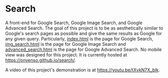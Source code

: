 # Search
A front-end for Google Search, Google Image Search, and Google Advanced Search. The goal of this project is to be as aesthetically similar to
Google's search pages as possible and give the same results as Google for any given query. Particularly, [index.html](/index.html) is the page
for Google Search, [img_search.html](/img_search.html) is the page for Google Image Search and [advanced_search.html](/advanced_search.html) is
the page for Google Advanced Search. No mobile view was designed for this project. It is currently hosted at https://onyenso.github.io/search/.

A video of this project's demonstration is at https://youtu.be/tXvkN7X_blk.
